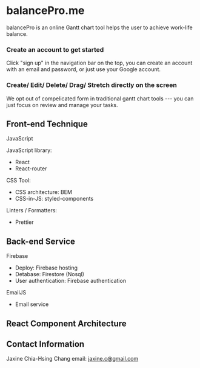 # balancePro.me
balancePro is an online Gantt chart tool helps the user to achieve work-life balance.

### Create an account to get started

Click "sign up" in the navigation bar on the top, you can create an account with an email and password, or just use your Google account.


### Create/ Edit/ Delete/ Drag/ Stretch directly on the screen

We opt out of compelicated form in traditional gantt chart tools --- you can just focus on review and manage your tasks.


## Front-end Technique

JavaScript

JavaScript library:
- React
- React-router

CSS Tool:
- CSS architecture: BEM
- CSS-in-JS: styled-components

Linters / Formatters:
- Prettier


## Back-end Service

Firebase
- Deploy: Firebase hosting
- Detabase: Firestore (Nosql)
- User authentication: Firebase authentication

EmailJS
- Email service

## React Component Architecture

## Contact Information
Jaxine Chia-Hsing Chang
email: jaxine.c@gmail.com
